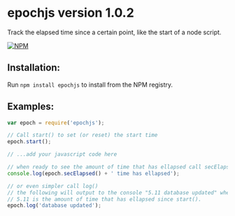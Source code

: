 # epochjs version 1.0.2
Track the elapsed time since a certain point, like the start of a node script.

[![NPM](https://nodei.co/npm/epochjs.png?downloads=true&stars=true)](https://nodei.co/npm/epochjs/)

## Installation:
Run `npm install epochjs` to install from the NPM registry.


## Examples:
````javascript
var epoch = require('epochjs');

// Call start() to set (or reset) the start time
epoch.start();

// ...add your javascript code here

// when ready to see the amount of time that has ellapsed call secElapsed()
console.log(epoch.secElapsed() + ' time has ellapsed');

// or even simpler call log()
// the following will output to the console "5.11 database updated" where 
// 5.11 is the amount of time that has ellapsed since start().
epoch.log('database updated');

````
